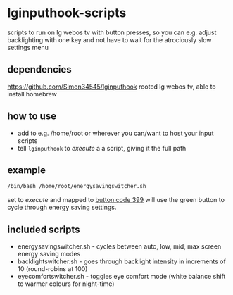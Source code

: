 # lginputhook-scripts
scripts to run on lg webos tv with button presses, so you can e.g. adjust backlighting with one key and not have to wait for the atrociously slow settings menu

## dependencies
https://github.com/Simon34545/lginputhook
rooted lg webos tv, able to install homebrew

## how to use
- add to e.g. /home/root or wherever you can/want to host your input scripts
- tell `lginputhook` to _execute_ a a script, giving it the full path

## example
```bash
/bin/bash /home/root/energysavingswitcher.sh
```
set to _execute_ and mapped to [button code 399](https://gist.github.com/Simon34545/31c528bfe8540880936fc4c580723a02) will use the green button to cycle through energy saving settings.

## included scripts
- energysavingswitcher.sh - cycles between auto, low, mid, max screen energy saving modes
- backlightswitcher.sh - goes through backlight intensity in increments of 10 (round-robins at 100)
- eyecomfortswitcher.sh - toggles eye comfort mode (white balance shift to warmer colours for night-time)
